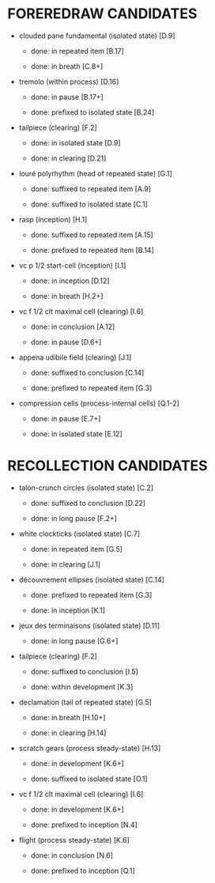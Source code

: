 FOREREDRAW CANDIDATES
=====================

* clouded pane fundamental (isolated state) [D.9]

    * done: in repeated item [B.17]

    * done: in breath [C.8+]

* tremolo (within process) [D.16]

    * done: in pause [B.17+]

    * done: prefixed to isolated state [B.24]

* tailpiece (clearing) [F.2]

    * done: in isolated state [D.9]

    * done: in clearing [D.21]

* louré polyrhythm (head of repeated state) [G.1]

    * done: suffixed to repeated item [A.9]

    * done: suffixed to isolated state [C.1]

* rasp (inception) [H.1]

    * done: suffixed to repeated item [A.15]

    * done: prefixed to repeated item [B.14]

* vc p 1/2 start-cell (inception) [I.1]

    * done: in inception [D.12]

    * done: in breath [H.2+]

* vc f 1/2 clt maximal cell (clearing) [I.6]

    * done: in conclusion [A.12]

    * done: in pause [D.6+]

* appena udibile field (clearing) [J.1]

    * done: suffixed to conclusion [C.14]

    * done: prefixed to repeated item [G.3]

* compression cells (process-internal cells) [Q.1-2]

    * done: in pause [E.7+]

    * done: in isolated state [E.12]

RECOLLECTION CANDIDATES
=======================

* talon-crunch circles (isolated state) [C.2]

    * done: suffixed to conclusion [D.22]

    * done: in long pause [F.2+]

* white clockticks (isolated state) [C.7]

    * done: in repeated item [G.5]

    * done: in clearing [J.1]

* découvrement ellipses (isolated state) [C.14]

    * done: prefixed to repeated item [G.3]

    * done: in inception [K.1]

* jeux des terminaisons (isolated state) [D.11]

    * done: in long pause [G.6+]

* tailpiece (clearing) [F.2]

    * done: suffixed to conclusion [I.5]

    * done: within development [K.3]

* declamation (tail of repeated state) [G.5]

    * done: in breath [H.10+]

    * done: in clearing [H.14]

* scratch gears (process steady-state) [H.13]

    * done: in development [K.6+]

    * done: suffixed to isolated state [O.1]

* vc f 1/2 clt maximal cell (clearing) [I.6]

    * done: in development [K.6+]

    * done: prefixed to inception [N.4]

* flight (process steady-state) [K.6]

    * done: in conclusion [N.6]

    * done: prefixed to inception [Q.1]
